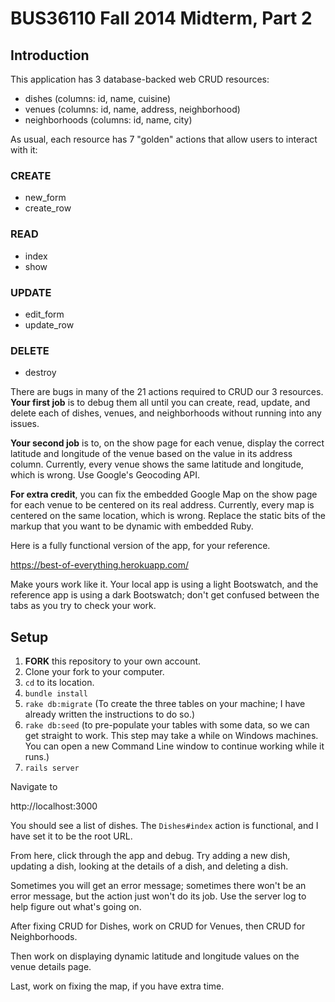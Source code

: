 # BUS36110 Fall 2014 Midterm, Part 2

## Introduction

This application has 3 database-backed web CRUD resources:

 - dishes (columns: id, name, cuisine)
 - venues (columns: id, name, address, neighborhood)
 - neighborhoods (columns: id, name, city)

As usual, each resource has 7 "golden" actions that allow users to interact with it:

### CREATE
 - new_form
 - create_row

### READ
 - index
 - show

### UPDATE
 - edit_form
 - update_row

### DELETE
 - destroy

There are bugs in many of the 21 actions required to CRUD our 3 resources. **Your first job** is to debug them all until you can create, read, update, and delete each of dishes, venues, and neighborhoods without running into any issues.

**Your second job** is to, on the show page for each venue, display the correct latitude and longitude of the venue based on the value in its address column. Currently, every venue shows the same latitude and longitude, which is wrong. Use Google's Geocoding API.

**For extra credit**, you can fix the embedded Google Map on the show page for each venue to be centered on its real address. Currently, every map is centered on the same location, which is wrong. Replace the static bits of the markup that you want to be dynamic with embedded Ruby.

Here is a fully functional version of the app, for your reference.

https://best-of-everything.herokuapp.com/

Make yours work like it. Your local app is using a light Bootswatch, and the reference app is using a dark Bootswatch; don't get confused between the tabs as you try to check your work.

## Setup

 1. **FORK** this repository to your own account.
 1. Clone your fork to your computer.
 1. `cd` to its location.
 1. `bundle install`
 1. `rake db:migrate` (To create the three tables on your machine; I have already written the instructions to do so.)
 1. `rake db:seed` (to pre-populate your tables with some data, so we can get straight to work. This step may take a while on Windows machines. You can open a new Command Line window to continue working while it runs.)
 1. `rails server`

Navigate to

http://localhost:3000

You should see a list of dishes. The `Dishes#index` action is functional, and I have set it to be the root URL.

From here, click through the app and debug. Try adding a new dish, updating a dish, looking at the details of a dish, and deleting a dish.

Sometimes you will get an error message; sometimes there won't be an error message, but the action just won't do its job. Use the server log to help figure out what's going on.

After fixing CRUD for Dishes, work on CRUD for Venues, then CRUD for Neighborhoods.

Then work on displaying dynamic latitude and longitude values on the venue details page.

Last, work on fixing the map, if you have extra time.
